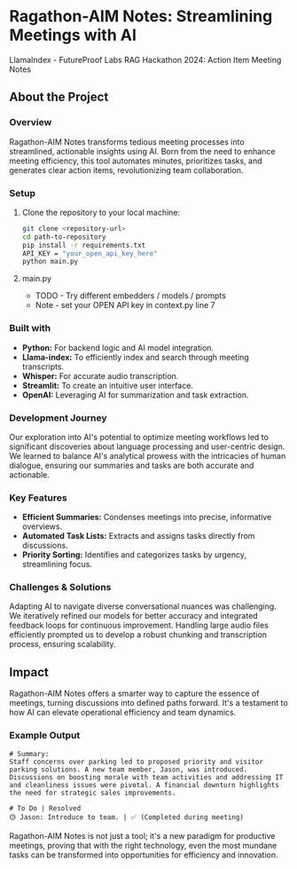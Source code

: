 # Ragathon-AIM Notes: Streamlining Meetings with AI
LlamaIndex - FutureProof Labs RAG Hackathon 2024: Action Item Meeting Notes

## About the Project

### Overview
Ragathon-AIM Notes transforms tedious meeting processes into streamlined, actionable insights using AI. Born from the need to enhance meeting efficiency, this tool automates minutes, prioritizes tasks, and generates clear action items, revolutionizing team collaboration.

### Setup

1. Clone the repository to your local machine:

   ```bash
   git clone <repository-url>
   cd path-to-repository
   pip install -r requirements.txt
   API_KEY = "your_open_api_key_here"
   python main.py
   ```
2. main.py
    * TODO - Try different embedders / models / prompts
    * Note - set your OPEN API key in context.py line 7

### Built with
- **Python:** For backend logic and AI model integration.
- **Llama-index:** To efficiently index and search through meeting transcripts.
- **Whisper:** For accurate audio transcription.
- **Streamlit:** To create an intuitive user interface.
- **OpenAI:** Leveraging AI for summarization and task extraction.

### Development Journey
Our exploration into AI's potential to optimize meeting workflows led to significant discoveries about language processing and user-centric design. We learned to balance AI's analytical prowess with the intricacies of human dialogue, ensuring our summaries and tasks are both accurate and actionable.

### Key Features
- **Efficient Summaries:** Condenses meetings into precise, informative overviews.
- **Automated Task Lists:** Extracts and assigns tasks directly from discussions.
- **Priority Sorting:** Identifies and categorizes tasks by urgency, streamlining focus.

### Challenges & Solutions
Adapting AI to navigate diverse conversational nuances was challenging. We iteratively refined our models for better accuracy and integrated feedback loops for continuous improvement. Handling large audio files efficiently prompted us to develop a robust chunking and transcription process, ensuring scalability.

## Impact
Ragathon-AIM Notes offers a smarter way to capture the essence of meetings, turning discussions into defined paths forward. It's a testament to how AI can elevate operational efficiency and team dynamics.

### Example Output
```
# Summary:
Staff concerns over parking led to proposed priority and visitor parking solutions. A new team member, Jason, was introduced. Discussions on boosting morale with team activities and addressing IT and cleanliness issues were pivotal. A financial downturn highlights the need for strategic sales improvements.

# To Do | Resolved
🟡 Jason: Introduce to team. | ✅ (Completed during meeting)
```

Ragathon-AIM Notes is not just a tool; it's a new paradigm for productive meetings, proving that with the right technology, even the most mundane tasks can be transformed into opportunities for efficiency and innovation.
